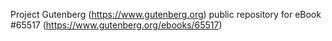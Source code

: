 Project Gutenberg (https://www.gutenberg.org) public repository for
eBook #65517 (https://www.gutenberg.org/ebooks/65517)
